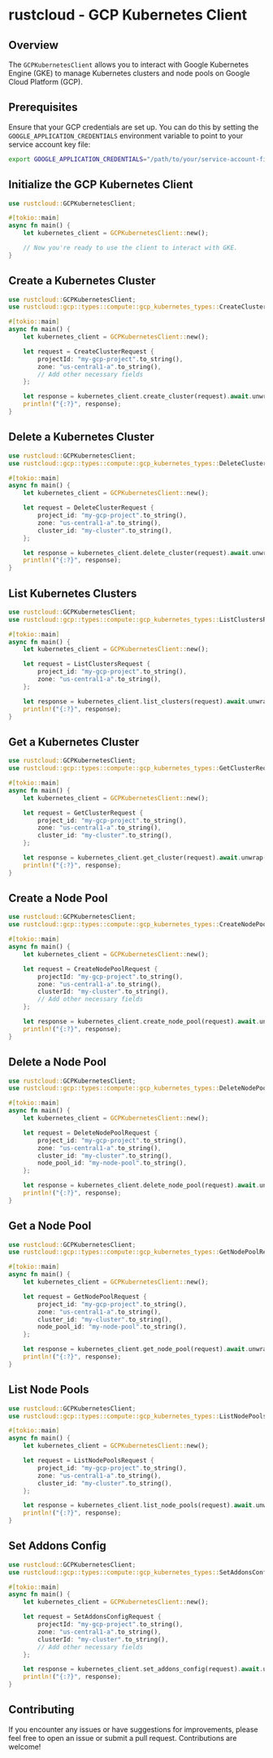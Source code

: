 # rustcloud - GCP Kubernetes Client

## Overview

The `GCPKubernetesClient` allows you to interact with Google Kubernetes Engine (GKE) to manage Kubernetes clusters and node pools on Google Cloud Platform (GCP).

## Prerequisites

Ensure that your GCP credentials are set up. You can do this by setting the `GOOGLE_APPLICATION_CREDENTIALS` environment variable to point to your service account key file:

```sh
export GOOGLE_APPLICATION_CREDENTIALS="/path/to/your/service-account-file.json"
```

## Initialize the GCP Kubernetes Client

```rust
use rustcloud::GCPKubernetesClient;

#[tokio::main]
async fn main() {
    let kubernetes_client = GCPKubernetesClient::new();

    // Now you're ready to use the client to interact with GKE.
}
```

## Create a Kubernetes Cluster

```rust
use rustcloud::GCPKubernetesClient;
use rustcloud::gcp::types::compute::gcp_kubernetes_types::CreateClusterRequest;

#[tokio::main]
async fn main() {
    let kubernetes_client = GCPKubernetesClient::new();

    let request = CreateClusterRequest {
        projectId: "my-gcp-project".to_string(),
        zone: "us-central1-a".to_string(),
        // Add other necessary fields
    };

    let response = kubernetes_client.create_cluster(request).await.unwrap();
    println!("{:?}", response);
}
```

## Delete a Kubernetes Cluster

```rust
use rustcloud::GCPKubernetesClient;
use rustcloud::gcp::types::compute::gcp_kubernetes_types::DeleteClusterRequest;

#[tokio::main]
async fn main() {
    let kubernetes_client = GCPKubernetesClient::new();

    let request = DeleteClusterRequest {
        project_id: "my-gcp-project".to_string(),
        zone: "us-central1-a".to_string(),
        cluster_id: "my-cluster".to_string(),
    };

    let response = kubernetes_client.delete_cluster(request).await.unwrap();
    println!("{:?}", response);
}
```

## List Kubernetes Clusters

```rust
use rustcloud::GCPKubernetesClient;
use rustcloud::gcp::types::compute::gcp_kubernetes_types::ListClustersRequest;

#[tokio::main]
async fn main() {
    let kubernetes_client = GCPKubernetesClient::new();

    let request = ListClustersRequest {
        project_id: "my-gcp-project".to_string(),
        zone: "us-central1-a".to_string(),
    };

    let response = kubernetes_client.list_clusters(request).await.unwrap();
    println!("{:?}", response);
}
```

## Get a Kubernetes Cluster

```rust
use rustcloud::GCPKubernetesClient;
use rustcloud::gcp::types::compute::gcp_kubernetes_types::GetClusterRequest;

#[tokio::main]
async fn main() {
    let kubernetes_client = GCPKubernetesClient::new();

    let request = GetClusterRequest {
        project_id: "my-gcp-project".to_string(),
        zone: "us-central1-a".to_string(),
        cluster_id: "my-cluster".to_string(),
    };

    let response = kubernetes_client.get_cluster(request).await.unwrap();
    println!("{:?}", response);
}
```

## Create a Node Pool

```rust
use rustcloud::GCPKubernetesClient;
use rustcloud::gcp::types::compute::gcp_kubernetes_types::CreateNodePoolRequest;

#[tokio::main]
async fn main() {
    let kubernetes_client = GCPKubernetesClient::new();

    let request = CreateNodePoolRequest {
        projectId: "my-gcp-project".to_string(),
        zone: "us-central1-a".to_string(),
        clusterId: "my-cluster".to_string(),
        // Add other necessary fields
    };

    let response = kubernetes_client.create_node_pool(request).await.unwrap();
    println!("{:?}", response);
}
```

## Delete a Node Pool

```rust
use rustcloud::GCPKubernetesClient;
use rustcloud::gcp::types::compute::gcp_kubernetes_types::DeleteNodePoolRequest;

#[tokio::main]
async fn main() {
    let kubernetes_client = GCPKubernetesClient::new();

    let request = DeleteNodePoolRequest {
        project_id: "my-gcp-project".to_string(),
        zone: "us-central1-a".to_string(),
        cluster_id: "my-cluster".to_string(),
        node_pool_id: "my-node-pool".to_string(),
    };

    let response = kubernetes_client.delete_node_pool(request).await.unwrap();
    println!("{:?}", response);
}
```

## Get a Node Pool

```rust
use rustcloud::GCPKubernetesClient;
use rustcloud::gcp::types::compute::gcp_kubernetes_types::GetNodePoolRequest;

#[tokio::main]
async fn main() {
    let kubernetes_client = GCPKubernetesClient::new();

    let request = GetNodePoolRequest {
        project_id: "my-gcp-project".to_string(),
        zone: "us-central1-a".to_string(),
        cluster_id: "my-cluster".to_string(),
        node_pool_id: "my-node-pool".to_string(),
    };

    let response = kubernetes_client.get_node_pool(request).await.unwrap();
    println!("{:?}", response);
}
```

## List Node Pools

```rust
use rustcloud::GCPKubernetesClient;
use rustcloud::gcp::types::compute::gcp_kubernetes_types::ListNodePoolsRequest;

#[tokio::main]
async fn main() {
    let kubernetes_client = GCPKubernetesClient::new();

    let request = ListNodePoolsRequest {
        project_id: "my-gcp-project".to_string(),
        zone: "us-central1-a".to_string(),
        cluster_id: "my-cluster".to_string(),
    };

    let response = kubernetes_client.list_node_pools(request).await.unwrap();
    println!("{:?}", response);
}
```

## Set Addons Config

```rust
use rustcloud::GCPKubernetesClient;
use rustcloud::gcp::types::compute::gcp_kubernetes_types::SetAddonsConfigRequest;

#[tokio::main]
async fn main() {
    let kubernetes_client = GCPKubernetesClient::new();

    let request = SetAddonsConfigRequest {
        projectId: "my-gcp-project".to_string(),
        zone: "us-central1-a".to_string(),
        clusterId: "my-cluster".to_string(),
        // Add other necessary fields
    };

    let response = kubernetes_client.set_addons_config(request).await.unwrap();
    println!("{:?}", response);
}
```

## Contributing

If you encounter any issues or have suggestions for improvements, please feel free to open an issue or submit a pull request. Contributions are welcome!
